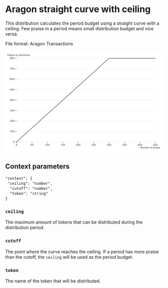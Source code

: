 # Aragon straight curve with ceiling

This distribution calculates the period budget using a straight curve with a ceiling. Few praise in a period means small distribution budget and vice versa.

File format: Aragon Transactions

![curve](curve.png)

## Context parameters

```
"context": {
 "ceiling": "number",
  "cutoff": "number",
  "token": "string"
}
```

### `ceiling`

The maximum amount of tokens that can be distributed during the distribution period.

### `cutoff`

The point where the curve reaches the ceiling. If a period has more praise than the cutoff, the `ceiling` will be used as the period budget.

### `token`

The name of the token that will be distributed.
